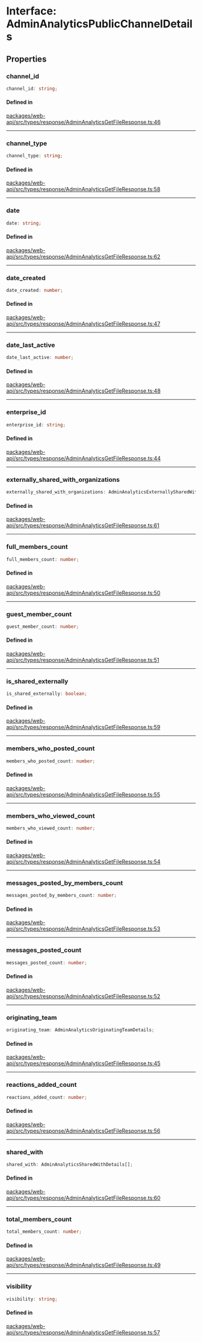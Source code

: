# Interface: AdminAnalyticsPublicChannelDetails

## Properties

### channel\_id

```ts
channel_id: string;
```

#### Defined in

[packages/web-api/src/types/response/AdminAnalyticsGetFileResponse.ts:46](https://github.com/slackapi/node-slack-sdk/blob/7b348598b763c2b7545d1042b5f0429775cfa62c/packages/web-api/src/types/response/AdminAnalyticsGetFileResponse.ts#L46)

***

### channel\_type

```ts
channel_type: string;
```

#### Defined in

[packages/web-api/src/types/response/AdminAnalyticsGetFileResponse.ts:58](https://github.com/slackapi/node-slack-sdk/blob/7b348598b763c2b7545d1042b5f0429775cfa62c/packages/web-api/src/types/response/AdminAnalyticsGetFileResponse.ts#L58)

***

### date

```ts
date: string;
```

#### Defined in

[packages/web-api/src/types/response/AdminAnalyticsGetFileResponse.ts:62](https://github.com/slackapi/node-slack-sdk/blob/7b348598b763c2b7545d1042b5f0429775cfa62c/packages/web-api/src/types/response/AdminAnalyticsGetFileResponse.ts#L62)

***

### date\_created

```ts
date_created: number;
```

#### Defined in

[packages/web-api/src/types/response/AdminAnalyticsGetFileResponse.ts:47](https://github.com/slackapi/node-slack-sdk/blob/7b348598b763c2b7545d1042b5f0429775cfa62c/packages/web-api/src/types/response/AdminAnalyticsGetFileResponse.ts#L47)

***

### date\_last\_active

```ts
date_last_active: number;
```

#### Defined in

[packages/web-api/src/types/response/AdminAnalyticsGetFileResponse.ts:48](https://github.com/slackapi/node-slack-sdk/blob/7b348598b763c2b7545d1042b5f0429775cfa62c/packages/web-api/src/types/response/AdminAnalyticsGetFileResponse.ts#L48)

***

### enterprise\_id

```ts
enterprise_id: string;
```

#### Defined in

[packages/web-api/src/types/response/AdminAnalyticsGetFileResponse.ts:44](https://github.com/slackapi/node-slack-sdk/blob/7b348598b763c2b7545d1042b5f0429775cfa62c/packages/web-api/src/types/response/AdminAnalyticsGetFileResponse.ts#L44)

***

### externally\_shared\_with\_organizations

```ts
externally_shared_with_organizations: AdminAnalyticsExternallySharedWithOrganizationsDetails[];
```

#### Defined in

[packages/web-api/src/types/response/AdminAnalyticsGetFileResponse.ts:61](https://github.com/slackapi/node-slack-sdk/blob/7b348598b763c2b7545d1042b5f0429775cfa62c/packages/web-api/src/types/response/AdminAnalyticsGetFileResponse.ts#L61)

***

### full\_members\_count

```ts
full_members_count: number;
```

#### Defined in

[packages/web-api/src/types/response/AdminAnalyticsGetFileResponse.ts:50](https://github.com/slackapi/node-slack-sdk/blob/7b348598b763c2b7545d1042b5f0429775cfa62c/packages/web-api/src/types/response/AdminAnalyticsGetFileResponse.ts#L50)

***

### guest\_member\_count

```ts
guest_member_count: number;
```

#### Defined in

[packages/web-api/src/types/response/AdminAnalyticsGetFileResponse.ts:51](https://github.com/slackapi/node-slack-sdk/blob/7b348598b763c2b7545d1042b5f0429775cfa62c/packages/web-api/src/types/response/AdminAnalyticsGetFileResponse.ts#L51)

***

### is\_shared\_externally

```ts
is_shared_externally: boolean;
```

#### Defined in

[packages/web-api/src/types/response/AdminAnalyticsGetFileResponse.ts:59](https://github.com/slackapi/node-slack-sdk/blob/7b348598b763c2b7545d1042b5f0429775cfa62c/packages/web-api/src/types/response/AdminAnalyticsGetFileResponse.ts#L59)

***

### members\_who\_posted\_count

```ts
members_who_posted_count: number;
```

#### Defined in

[packages/web-api/src/types/response/AdminAnalyticsGetFileResponse.ts:55](https://github.com/slackapi/node-slack-sdk/blob/7b348598b763c2b7545d1042b5f0429775cfa62c/packages/web-api/src/types/response/AdminAnalyticsGetFileResponse.ts#L55)

***

### members\_who\_viewed\_count

```ts
members_who_viewed_count: number;
```

#### Defined in

[packages/web-api/src/types/response/AdminAnalyticsGetFileResponse.ts:54](https://github.com/slackapi/node-slack-sdk/blob/7b348598b763c2b7545d1042b5f0429775cfa62c/packages/web-api/src/types/response/AdminAnalyticsGetFileResponse.ts#L54)

***

### messages\_posted\_by\_members\_count

```ts
messages_posted_by_members_count: number;
```

#### Defined in

[packages/web-api/src/types/response/AdminAnalyticsGetFileResponse.ts:53](https://github.com/slackapi/node-slack-sdk/blob/7b348598b763c2b7545d1042b5f0429775cfa62c/packages/web-api/src/types/response/AdminAnalyticsGetFileResponse.ts#L53)

***

### messages\_posted\_count

```ts
messages_posted_count: number;
```

#### Defined in

[packages/web-api/src/types/response/AdminAnalyticsGetFileResponse.ts:52](https://github.com/slackapi/node-slack-sdk/blob/7b348598b763c2b7545d1042b5f0429775cfa62c/packages/web-api/src/types/response/AdminAnalyticsGetFileResponse.ts#L52)

***

### originating\_team

```ts
originating_team: AdminAnalyticsOriginatingTeamDetails;
```

#### Defined in

[packages/web-api/src/types/response/AdminAnalyticsGetFileResponse.ts:45](https://github.com/slackapi/node-slack-sdk/blob/7b348598b763c2b7545d1042b5f0429775cfa62c/packages/web-api/src/types/response/AdminAnalyticsGetFileResponse.ts#L45)

***

### reactions\_added\_count

```ts
reactions_added_count: number;
```

#### Defined in

[packages/web-api/src/types/response/AdminAnalyticsGetFileResponse.ts:56](https://github.com/slackapi/node-slack-sdk/blob/7b348598b763c2b7545d1042b5f0429775cfa62c/packages/web-api/src/types/response/AdminAnalyticsGetFileResponse.ts#L56)

***

### shared\_with

```ts
shared_with: AdminAnalyticsSharedWithDetails[];
```

#### Defined in

[packages/web-api/src/types/response/AdminAnalyticsGetFileResponse.ts:60](https://github.com/slackapi/node-slack-sdk/blob/7b348598b763c2b7545d1042b5f0429775cfa62c/packages/web-api/src/types/response/AdminAnalyticsGetFileResponse.ts#L60)

***

### total\_members\_count

```ts
total_members_count: number;
```

#### Defined in

[packages/web-api/src/types/response/AdminAnalyticsGetFileResponse.ts:49](https://github.com/slackapi/node-slack-sdk/blob/7b348598b763c2b7545d1042b5f0429775cfa62c/packages/web-api/src/types/response/AdminAnalyticsGetFileResponse.ts#L49)

***

### visibility

```ts
visibility: string;
```

#### Defined in

[packages/web-api/src/types/response/AdminAnalyticsGetFileResponse.ts:57](https://github.com/slackapi/node-slack-sdk/blob/7b348598b763c2b7545d1042b5f0429775cfa62c/packages/web-api/src/types/response/AdminAnalyticsGetFileResponse.ts#L57)
